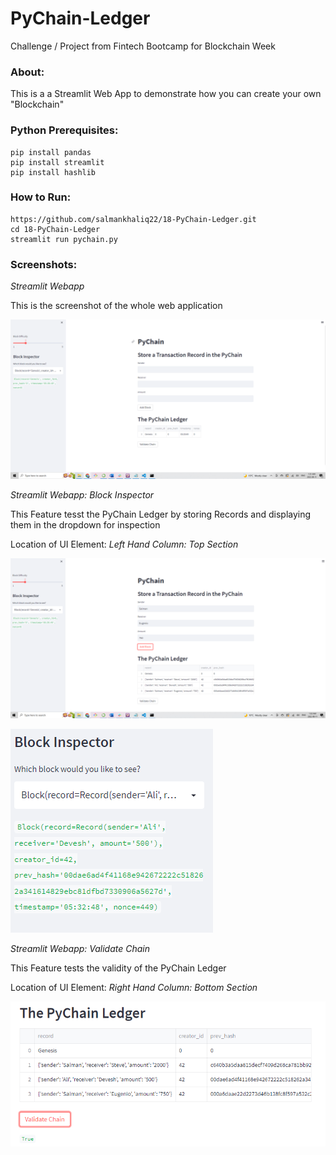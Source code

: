 # PyChain-Ledger
Challenge / Project from Fintech Bootcamp for Blockchain Week

### About:
This is a a Streamlit Web App to demonstrate how you can create your own "Blockchain" 

### Python Prerequisites:
```shell
pip install pandas
pip install streamlit
pip install hashlib
```
### How to Run:


```shell
https://github.com/salmankhaliq22/18-PyChain-Ledger.git
cd 18-PyChain-Ledger
streamlit run pychain.py
```

### Screenshots:

*Streamlit Webapp*

This is the screenshot of the whole web application

![alt="Streamlit Webapp"](Main.png)


*Streamlit Webapp: Block Inspector*

This Feature tesst the PyChain Ledger by storing Records and displaying them in the dropdown for inspection

Location of UI Element: *Left Hand Column: Top Section*

![alt="Streamlit Webapp: Block Inspector"](chain.png)

![alt="Streamlit Webapp: Block Inspector"](block_inspector.png)


*Streamlit Webapp: Validate Chain*

This Feature tests the validity of the PyChain Ledger

Location of UI Element: *Right Hand Column: Bottom Section*

![alt="Streamlit Webapp: Validate Chain"](Validate_chain.png)
